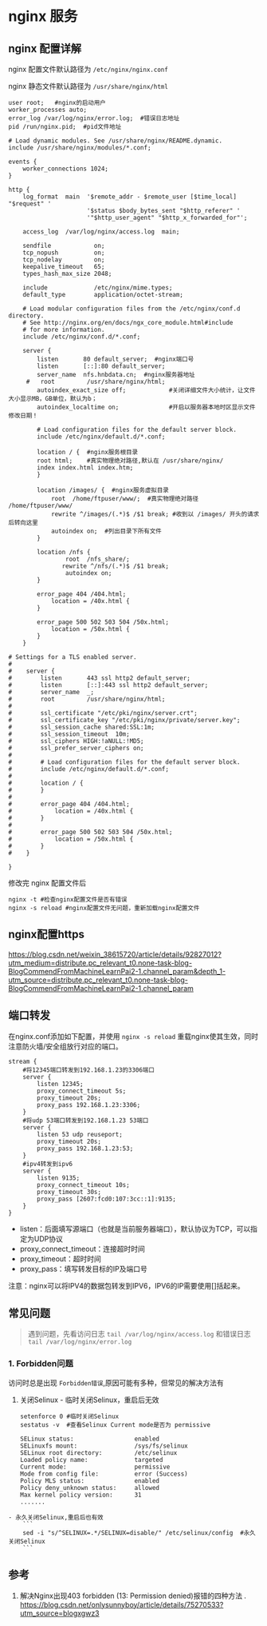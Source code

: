 # nginx 服务

## nginx 配置详解
nginx 配置文件默认路径为 `/etc/nginx/nginx.conf`

nginx 静态文件默认路径为 `/usr/share/nginx/html`

```
user root;   #nginx的启动用户
worker_processes auto;
error_log /var/log/nginx/error.log;  #错误日志地址
pid /run/nginx.pid;  #pid文件地址

# Load dynamic modules. See /usr/share/nginx/README.dynamic.
include /usr/share/nginx/modules/*.conf;

events {
    worker_connections 1024;
}

http {
    log_format  main  '$remote_addr - $remote_user [$time_local] "$request" '
                      '$status $body_bytes_sent "$http_referer" '
                      '"$http_user_agent" "$http_x_forwarded_for"';

    access_log  /var/log/nginx/access.log  main;

    sendfile            on;
    tcp_nopush          on;
    tcp_nodelay         on;
    keepalive_timeout   65;
    types_hash_max_size 2048;

    include             /etc/nginx/mime.types;
    default_type        application/octet-stream;

    # Load modular configuration files from the /etc/nginx/conf.d directory.
    # See http://nginx.org/en/docs/ngx_core_module.html#include
    # for more information.
    include /etc/nginx/conf.d/*.conf;

    server {
        listen       80 default_server;  #nginx端口号
        listen       [::]:80 default_server;
        server_name  nfs.hnbdata.cn;  #nginx服务器地址
     #   root         /usr/share/nginx/html;  
        autoindex_exact_size off;            #关闭详细文件大小统计，让文件大小显示MB，GB单位，默认为b；  
        autoindex_localtime on;              #开启以服务器本地时区显示文件修改日期！       

        # Load configuration files for the default server block.
        include /etc/nginx/default.d/*.conf;

        location / {  #nginx服务根目录
        root html;    #真实物理绝对路径,默认在 /usr/share/nginx/
        index index.html index.htm;
        }

        location /images/ {  #nginx服务虚拟目录
            root  /home/ftpuser/www/;  #真实物理绝对路径 /home/ftpuser/www/
            rewrite ^/images/(.*)$ /$1 break; #收到以 /images/ 开头的请求后转向这里
            autoindex on;  #列出目录下所有文件
        }

        location /nfs {
                root  /nfs_share/;
               rewrite ^/nfs/(.*)$ /$1 break;
                autoindex on;
        }
 
        error_page 404 /404.html;
            location = /40x.html {
        }

        error_page 500 502 503 504 /50x.html;
            location = /50x.html {
        }
    }

# Settings for a TLS enabled server.
#
#    server {
#        listen       443 ssl http2 default_server;
#        listen       [::]:443 ssl http2 default_server;
#        server_name  _;
#        root         /usr/share/nginx/html;
#
#        ssl_certificate "/etc/pki/nginx/server.crt";
#        ssl_certificate_key "/etc/pki/nginx/private/server.key";
#        ssl_session_cache shared:SSL:1m;
#        ssl_session_timeout  10m;
#        ssl_ciphers HIGH:!aNULL:!MD5;
#        ssl_prefer_server_ciphers on;
#
#        # Load configuration files for the default server block.
#        include /etc/nginx/default.d/*.conf;
#
#        location / {
#        }
#
#        error_page 404 /404.html;
#            location = /40x.html {
#        }
#
#        error_page 500 502 503 504 /50x.html;
#            location = /50x.html {
#        }
#    }

}
```

修改完 nginx 配置文件后
```
nginx -t #检查nginx配置文件是否有错误
nginx -s reload #nginx配置文件无问题，重新加载nginx配置文件
```

## nginx配置https

https://blog.csdn.net/weixin_38615720/article/details/92827012?utm_medium=distribute.pc_relevant_t0.none-task-blog-BlogCommendFromMachineLearnPai2-1.channel_param&depth_1-utm_source=distribute.pc_relevant_t0.none-task-blog-BlogCommendFromMachineLearnPai2-1.channel_param

## 端口转发
在nginx.conf添加如下配置，并使用 `nginx -s reload` 重载nginx使其生效，同时注意防火墙/安全组放行对应的端口。

```
stream {
    #将12345端口转发到192.168.1.23的3306端口
    server {
        listen 12345;
        proxy_connect_timeout 5s;
        proxy_timeout 20s;
        proxy_pass 192.168.1.23:3306;
    }
    #将udp 53端口转发到192.168.1.23 53端口
    server {
        listen 53 udp reuseport;
        proxy_timeout 20s;
        proxy_pass 192.168.1.23:53;
    }
    #ipv4转发到ipv6
    server {
        listen 9135;
        proxy_connect_timeout 10s;
        proxy_timeout 30s;
        proxy_pass [2607:fcd0:107:3cc::1]:9135;
    }
}
```

* listen：后面填写源端口（也就是当前服务器端口），默认协议为TCP，可以指定为UDP协议
* proxy_connect_timeout：连接超时时间
* proxy_timeout：超时时间
* proxy_pass：填写转发目标的IP及端口号
  
注意：nginx可以将IPV4的数据包转发到IPV6，IPV6的IP需要使用[]括起来。


## 常见问题
> 遇到问题，先看访问日志 ` tail /var/log/nginx/access.log ` 和错误日志 ` tail /var/log/nginx/error.log `


### 1. Forbidden问题
  访问时总是出现 `Forbidden错误`,原因可能有多种，但常见的解决方法有
  1. 关闭Selinux 
	- 临时关闭Selinux，重启后无效
		```
		setenforce 0 #临时关闭Selinux
		sestatus -v  #查看Selinux Current mode是否为 permissive

		SELinux status:                 enabled
		SELinuxfs mount:                /sys/fs/selinux
		SELinux root directory:         /etc/selinux
		Loaded policy name:             targeted
		Current mode:                   permissive
		Mode from config file:          error (Success)
		Policy MLS status:              enabled
		Policy deny_unknown status:     allowed
		Max kernel policy version:      31
		.......
		```
        
	- 永久关闭Selinux,重启后也有效
		```
		sed -i "s/^SELINUX=.*/SELINUX=disable/" /etc/selinux/config  #永久关闭Selinux
		```

## 参考
1. 解决Nginx出现403 forbidden (13: Permission denied)报错的四种方法 . https://blog.csdn.net/onlysunnyboy/article/details/75270533?utm_source=blogxgwz3